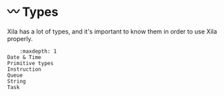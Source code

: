 # 〰️ Types

Xila has a lot of types, and it's important to know them in order to use Xila properly.

```{toctree}
    :maxdepth: 1
Date & Time
Primitive types
Instruction
Queue
String
Task
```